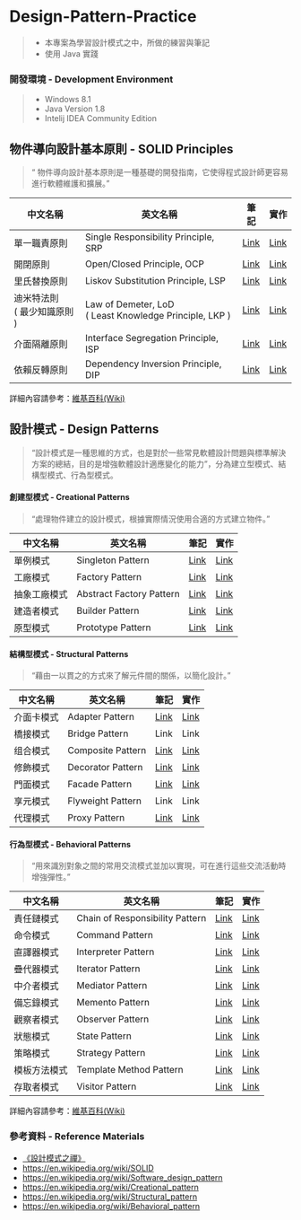 # Design-Pattern-Practice
> - 本專案為學習設計模式之中，所做的練習與筆記
> - 使用 Java 實踐

### 開發環境 - Development Environment
> - Windows 8.1
> - Java Version 1.8
> - Intelij IDEA Community Edition

## 物件導向設計基本原則 - SOLID Principles
>“ 物件導向設計基本原則是一種基礎的開發指南，它使得程式設計師更容易進行軟體維護和擴展。”

| 中文名稱  | 英文名稱  | 筆記  | 實作  |
| ------------- | ------------- | ------------- |------------- |
| 單一職責原則  | Single Responsibility Principle, SRP  | [Link](https://github.com/kaiwen180509/Design-Pattern-Practice/blob/master/SOLID/SingleResponsibilityPrinciple/Notes.md "Link") | [Link](https://github.com/kaiwen180509/Design-Pattern-Practice/tree/master/SOLID/SingleResponsibilityPrinciple/Practice "Link") |
| 開閉原則  | Open/Closed Principle, OCP  | [Link](https://github.com/kaiwen180509/Design-Pattern-Practice/blob/master/SOLID/OpenClosedPrinciple/Notes.md "Link") | [Link](https://github.com/kaiwen180509/Design-Pattern-Practice/tree/master/SOLID/OpenClosedPrinciple/Practice "Link") |
| 里氏替換原則  | Liskov Substitution Principle, LSP  | [Link](https://github.com/kaiwen180509/Design-Pattern-Practice/blob/master/SOLID/LiskovSubstitutionPrinciple/Notes.md "Link") | [Link](https://github.com/kaiwen180509/Design-Pattern-Practice/tree/master/SOLID/LiskovSubstitutionPrinciple/Practice "Link") |
| 迪米特法則<br>( 最少知識原則 ) | Law of Demeter, LoD<br>( Least Knowledge Principle, LKP )  | [Link](https://github.com/kaiwen180509/Design-Pattern-Practice/blob/master/SOLID/LeastKnowledgePrinciple/Notes.md "Link") | [Link](https://github.com/kaiwen180509/Design-Pattern-Practice/tree/master/SOLID/LeastKnowledgePrinciple/Practice "Link") |
| 介面隔離原則  | Interface Segregation Principle, ISP  | [Link](https://github.com/kaiwen180509/Design-Pattern-Practice/blob/master/SOLID/InterfaceSegregationPrinciple/Notes.md "Link") | [Link](https://github.com/kaiwen180509/Design-Pattern-Practice/tree/master/SOLID/InterfaceSegregationPrinciple/Practice "Link") |
| 依賴反轉原則  | Dependency Inversion Principle, DIP  | [Link](https://github.com/kaiwen180509/Design-Pattern-Practice/blob/master/SOLID/DependencyInversionPrinciple/Notes.md "Link") | [Link](https://github.com/kaiwen180509/Design-Pattern-Practice/tree/master/SOLID/DependencyInversionPrinciple/Practice "Link") |

詳細內容請參考：[維基百科(Wiki)](https://en.wikipedia.org/wiki/SOLID)

## 設計模式 - Design Patterns
>“設計模式是一種思維的方式，也是對於一些常見軟體設計問題與標準解決方案的總結，目的是增強軟體設計適應變化的能力”，分為建立型模式、結構型模式、行為型模式。

#### 創建型模式 - Creational Patterns
>“處理物件建立的設計模式，根據實際情況使用合適的方式建立物件。”

| 中文名稱  | 英文名稱  | 筆記  | 實作  |
| ------------- | ------------- | ------------- |------------- |
| 單例模式  | Singleton Pattern  | [Link](https://github.com/kaiwen180509/Design-Pattern-Practice/blob/master/DesignPatterns/SingletonPattern/Notes.md "Link") | [Link](https://github.com/kaiwen180509/Design-Pattern-Practice/tree/master/DesignPatterns/SingletonPattern/Practice "Link") |
| 工廠模式  | Factory Pattern  | [Link](https://github.com/kaiwen180509/Design-Pattern-Practice/blob/master/DesignPatterns/FactoryPattern/Notes.md "Link") | [Link](https://github.com/kaiwen180509/Design-Pattern-Practice/tree/master/DesignPatterns/FactoryPattern/Practice "Link") |
| 抽象工廠模式  | Abstract Factory Pattern  | [Link](https://github.com/kaiwen180509/Design-Pattern-Practice/blob/master/DesignPatterns/AbstractFactoryPattern/Notes.md "Link") | [Link](https://github.com/kaiwen180509/Design-Pattern-Practice/tree/master/DesignPatterns/AbstractFactoryPattern/Practice "Link") |
| 建造者模式  | Builder Pattern  | [Link](https://github.com/kaiwen180509/Design-Pattern-Practice/blob/master/DesignPatterns/BuilderPattern/Notes.md "Link") | [Link](https://github.com/kaiwen180509/Design-Pattern-Practice/tree/master/DesignPatterns/BuilderPattern/Practice "Link") |
| 原型模式  | Prototype Pattern  | [Link](https://github.com/kaiwen180509/Design-Pattern-Practice/blob/master/DesignPatterns/PrototypePattern/Notes.md "Link") | [Link](https://github.com/kaiwen180509/Design-Pattern-Practice/tree/master/DesignPatterns/PrototypePattern/Practice "Link") |

#### 結構型模式 - Structural Patterns
>“藉由一以貫之的方式來了解元件間的關係，以簡化設計。”

| 中文名稱  | 英文名稱  | 筆記  | 實作  |
| ------------- | ------------- | ------------- |------------- |
| 介面卡模式  | Adapter Pattern  | [Link](https://github.com/kaiwen180509/Design-Pattern-Practice/blob/master/DesignPatterns/AdapterPattern/Notes.md "Link") | [Link](https://github.com/kaiwen180509/Design-Pattern-Practice/tree/master/DesignPatterns/AdapterPattern/Practice "Link") |
| 橋接模式  | Bridge Pattern  | Link  | Link  | 
| 组合模式  | Composite Pattern  | [Link](https://github.com/kaiwen180509/Design-Pattern-Practice/blob/master/DesignPatterns/CompositePattern/Notes.md "Link") | [Link](https://github.com/kaiwen180509/Design-Pattern-Practice/tree/master/DesignPatterns/CompositePattern/Practice "Link") |
| 修飾模式  | Decorator Pattern  | [Link](https://github.com/kaiwen180509/Design-Pattern-Practice/blob/master/DesignPatterns/DecoratorPattern/Notes.md "Link") | [Link](https://github.com/kaiwen180509/Design-Pattern-Practice/tree/master/DesignPatterns/DecoratorPattern/Practice "Link") |
| 門面模式  | Facade Pattern  | [Link](https://github.com/kaiwen180509/Design-Pattern-Practice/blob/master/DesignPatterns/FacadePattern/Notes.md "Link") | [Link](https://github.com/kaiwen180509/Design-Pattern-Practice/tree/master/DesignPatterns/FacadePattern/Practice "Link") |
| 享元模式  | Flyweight Pattern  | Link  | Link  | 
| 代理模式  | Proxy Pattern  | [Link](https://github.com/kaiwen180509/Design-Pattern-Practice/blob/master/DesignPatterns/ProxyPattern/Notes.md "Link") | [Link](https://github.com/kaiwen180509/Design-Pattern-Practice/tree/master/DesignPatterns/ProxyPattern/Practice "Link") |

#### 行為型模式 - Behavioral Patterns
>“用來識別對象之間的常用交流模式並加以實現，可在進行這些交流活動時增強彈性。”

| 中文名稱  | 英文名稱  | 筆記  | 實作  |
| ------------- | ------------- | ------------- |------------- |
| 責任鏈模式  | Chain of Responsibility Pattern  | [Link](https://github.com/kaiwen180509/Design-Pattern-Practice/blob/master/DesignPatterns/ChainOfResponsibilityPattern/Notes.md "Link") | [Link](https://github.com/kaiwen180509/Design-Pattern-Practice/tree/master/DesignPatterns/ChainOfResponsibilityPattern/Practice "Link") |
| 命令模式  | Command Pattern  | [Link](https://github.com/kaiwen180509/Design-Pattern-Practice/blob/master/DesignPatterns/CommandPattern/Notes.md "Link") | [Link](https://github.com/kaiwen180509/Design-Pattern-Practice/tree/master/DesignPatterns/CommandPattern/Practice "Link") |
| 直譯器模式  | Interpreter Pattern  | [Link](https://github.com/kaiwen180509/Design-Pattern-Practice/blob/master/DesignPatterns/InterpreterPattern/Notes.md "Link") | [Link](https://github.com/kaiwen180509/Design-Pattern-Practice/tree/master/DesignPatterns/InterpreterPattern/Practice "Link") |
| 疊代器模式  | Iterator Pattern  | [Link](https://github.com/kaiwen180509/Design-Pattern-Practice/blob/master/DesignPatterns/IteratorPattern/Notes.md "Link") | [Link](https://github.com/kaiwen180509/Design-Pattern-Practice/tree/master/DesignPatterns/IteratorPattern/Practice "Link") |
| 中介者模式  | Mediator Pattern  | [Link](https://github.com/kaiwen180509/Design-Pattern-Practice/blob/master/DesignPatterns/MediatorPattern/Notes.md "Link") | [Link](https://github.com/kaiwen180509/Design-Pattern-Practice/tree/master/DesignPatterns/MediatorPattern/Practice "Link") |
| 備忘錄模式  | Memento Pattern  | [Link](https://github.com/kaiwen180509/Design-Pattern-Practice/blob/master/DesignPatterns/MementoPattern/Notes.md "Link") | [Link](https://github.com/kaiwen180509/Design-Pattern-Practice/tree/master/DesignPatterns/MementoPattern/Practice "Link") |
| 觀察者模式  | Observer Pattern  | [Link](https://github.com/kaiwen180509/Design-Pattern-Practice/blob/master/DesignPatterns/ObserverPattern/Notes.md "Link") | [Link](https://github.com/kaiwen180509/Design-Pattern-Practice/tree/master/DesignPatterns/ObserverPattern/Practice "Link") |
| 狀態模式  | State Pattern  | [Link](https://github.com/kaiwen180509/Design-Pattern-Practice/blob/master/DesignPatterns/StatePattern/Notes.md "Link") | [Link](https://github.com/kaiwen180509/Design-Pattern-Practice/tree/master/DesignPatterns/StatePattern/Practice "Link") |
| 策略模式  | Strategy Pattern  | [Link](https://github.com/kaiwen180509/Design-Pattern-Practice/blob/master/DesignPatterns/StrategyPattern/Notes.md "Link") | [Link](https://github.com/kaiwen180509/Design-Pattern-Practice/tree/master/DesignPatterns/StrategyPattern/Practice "Link") |
| 模板方法模式  | Template Method Pattern  | [Link](https://github.com/kaiwen180509/Design-Pattern-Practice/blob/master/DesignPatterns/TemplateMethodPattern/Notes.md "Link") | [Link](https://github.com/kaiwen180509/Design-Pattern-Practice/tree/master/DesignPatterns/TemplateMethodPattern/Practice "Link") |
| 存取者模式  | Visitor Pattern  | [Link](https://github.com/kaiwen180509/Design-Pattern-Practice/blob/master/DesignPatterns/VisitorPattern/Notes.md "Link") | [Link](https://github.com/kaiwen180509/Design-Pattern-Practice/tree/master/DesignPatterns/VisitorPattern/Practice "Link") |

詳細內容請參考：[維基百科(Wiki)](https://en.wikipedia.org/wiki/Software_design_pattern)

### 參考資料 - Reference Materials
- [《設計模式之禪》](http://www.books.com.tw/products/CN11096287 "《設計模式之禪》")
- https://en.wikipedia.org/wiki/SOLID
- https://en.wikipedia.org/wiki/Software_design_pattern
- https://en.wikipedia.org/wiki/Creational_pattern
- https://en.wikipedia.org/wiki/Structural_pattern
- https://en.wikipedia.org/wiki/Behavioral_pattern
